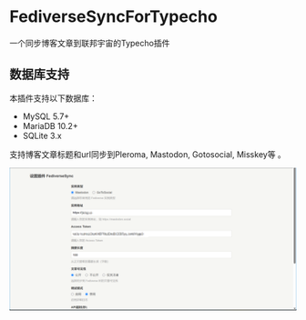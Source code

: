 # FediverseSyncForTypecho

一个同步博客文章到联邦宇宙的Typecho插件

## 数据库支持

本插件支持以下数据库：
- MySQL 5.7+
- MariaDB 10.2+
- SQLite 3.x

支持博客文章标题和url同步到Pleroma, Mastodon, Gotosocial, Misskey等 。

![后台设置](/image.png)
